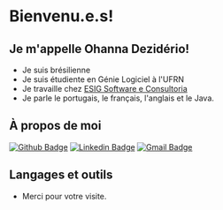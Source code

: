  # Bienvenu.e.s!
 
## Je m'appelle Ohanna Dezidério!
 
- Je suis brésilienne
- Je suis étudiente en Génie Logiciel à l'UFRN
- Je travaille chez [ESIG Software e Consultoria](https://www.esig.com.br/portal/)
- Je parle le portugais, le français, l'anglais et le Java.
 
 
## À propos de moi
[![Github Badge](https://img.shields.io/badge/-Github-000?style=flat-square&logo=Github&logoColor=white&link=https://github.com/ohannadeziderio)](https://github.com/ohannadeziderio)
[![Linkedin Badge](https://img.shields.io/badge/-LinkedIn-blue?style=flat-square&logo=Linkedin&logoColor=white&link=https://www.linkedin.com/in/ohanna-d-85a787a5/)](https://www.linkedin.com/in/ohanna-d-85a787a5/)
[![Gmail Badge](https://img.shields.io/badge/-Gmail-c14438?style=flat-square&logo=Gmail&logoColor=white&link=mailto:ohannadeziderio@gmail.com)](mailto:ohannadeziderio@gmail.com)

## Langages et outils


 
- Merci pour votre visite. 
